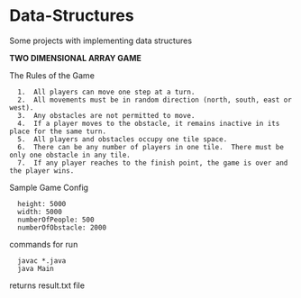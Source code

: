 # Data-Structures
Some projects with implementing data structures

**TWO DIMENSIONAL ARRAY GAME**

The Rules of the Game

      1.  All players can move one step at a turn.
      2.  All movements must be in random direction (north, south, east or west).
      3.  Any obstacles are not permitted to move.
      4.  If a player moves to the obstacle, it remains inactive in its place for the same turn.
      5.  All players and obstacles occupy one tile space.
      6.  There can be any number of players in one tile.  There must be only one obstacle in any tile.
      7.  If any player reaches to the finish point, the game is over and the player wins.

Sample Game Config

      height: 5000
      width: 5000
      numberOfPeople: 500
      numberOfObstacle: 2000

commands for run
 
      javac *.java
      java Main
      
returns 
      result.txt file
